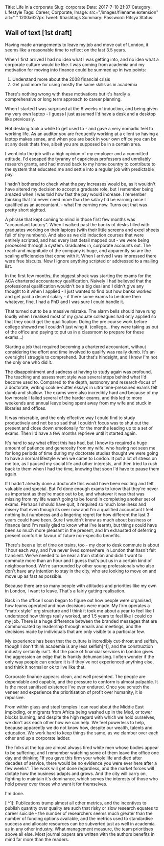 Title: Life in a corporate
Slug: corporate
Date: 2017-7-10 21:37
Category: Lifestyle
Tags: Career, Corporate, 
Image: src="/images/filename.extension" alt=" " 1200x627px
Tweet: #hashtags
Summary:
Password: Ritsya
Status: 

## Wall of text [1st draft]

Having made arrangements to leave my job and move out of London, it seems like a reasonable time to reflect on the last 3.5 years. 

When I first arrived I had no idea what I was getting into, and no idea what a corporate culture would be like. I was coming from academia and my motivation for moving into finance could be summed up in two points:

1. Understand more about the 2008 financial crisis
2. Get paid more for using mostly the same skills as in academia


There's nothing wrong with these motivations but it's hardly a comprehensive or long term approach to career planning. 

When I started I was surprised at the 6 weeks of induction, and being given my very own laptop - I guess I just assumed I'd have a desk and a desktop like previously. 

Hot desking took a while to get used to - and gave a very nomadic feel to working life. As an auditor you are frequently working at a client so having a laptop makes sense, and when you are back in your own office you can be at any desk thats free, albeit you are supposed be in a certain area. 

I went into the job with a high opinion of my employer and a committed attitude. I'd escaped the tyranny of capricious professors and unreliably research grants, and had moved back to my home country to contribute to the system that educated me and settle into a regular job with predictable pay. 

I hadn't bothered to check what the pay increases would be, as it wouldn't have altered my decision to accept a graduate role, but I remember being amazed when I was told how fast the pay would increase. I remember thinking that I'd never need more than the salary I'd be earning once I qualified as an accountant, - what I'm earning now. Turns out that was pretty short sighted. 

A phrase that kept coming to mind in those first few months was "accountant factory". When I walked past the banks of desks filled with graduates working on their laptops (with their little screens and excel sheets full of *tiny* numbers). And also as we did induction courses that were entirely scripted, and had every last detail mapped out - we were being processed through a system. Graduates in, corporate accounts out. The reach and magnitude of the company is huge, and apparently so are the scaling efficiencies that come with it. When I arrived I was impressed there were free biscuits. Now I ignore anything scripted or addressed to a mailing list. 

In the first few months, the biggest shock was starting the exams for the ACA chartered accountancy qualification. Naively I had believed that the professional qualification wouldn't be a big deal and I didn't give any thought to it when I applied - I just wanted to find out how banks worked and get paid a decent salary - if there some exams to be done then whatever, fine, I had a PhD and I was sure I could handle it. 

That turned out to be a massive mistake. The alarm bells should have rung loudly when I realised most of my graduate colleagues had only applied so that they could get the qualification. Doing the pre course work before college showed me I couldn't just wing it. (college… they were taking us out of the office and paying to put us in a classroom to prepare for these exams…) 

Starting a job that required becoming a chartered accountant, without considering the effort and time involved to qualify was really dumb. It's an oversight I struggle to comprehend. But that's hindsight, and I know I'm not the only one who did it. 

The disappointment and sadness at having to study again was profound. The teaching and assessment style was several steps behind what I'd become used to. Compared to the depth, autonomy and research-focus of a doctorate, writing cookie-cutter essays in ultra time-pressured exams felt dumb and shallow. The exams were also incredibly hard and because of my low morale I failed several of the harder exams, and this led to more weekends and annual leave being spent away from my wife and stuck in libraries and offices. 

It was miserable, and the only effective way I could find to study productively and not be so sad that I couldn't focus was to shut out the present and close down emotionally for the months leading up to a set of exams. Then I'd have a few months reprieve until it started again. 

It's hard to say what effect this has had, but I know its required a huge amount of patience and generosity from my wife, who having not seen me for long periods of time during my doctorate studies thought we were going to have a normal lifestyle when we came to London. It put a lot of stress on me too, as I paused my social life and other interests, and then tried to rush back to them when I had the time, knowing that soon I'd have to pause them again. 

If I hadn't already done a doctorate this would have been exciting and felt valuable and special. But I'd done enough exams to know that they're never as important as they're made out to be, and whatever it was that was missing from my life wasn't going to be found in completing another set of exams. Perhaps I should have quit, it required so much loneliness and misery that even though its over now and I'm a qualified accountant I feel nothing but numbness and a lingering regret for how different the last 3 years could have been. Sure I wouldn't know as much about business or finance (and I'm really glad to know what I've learnt), but things could have been so much more pleasant in the present, and Im exhausted of deferring present comfort in favour of future non-specific benefits.  

There's been a lot of time on trains, too - my door to desk commute is about 1 hour each way, and I've never lived somewhere in London that hasn't felt transient. We've needed to be near a train station and didn't want to commute more than an hour and I guess that's put us in a certain kind of neighbourhood. We're surrounded by other young professionals who also don't have any intention to stay in the city, who are looking to move on and move up as fast as possible. 

Because there are so many people with attitudes and priorities like my own in London, I want to leave. That's a fairly gutting realisation. 

Back in the office I soon began to figure out how people were organised, how teams operated and how decisions were made. My firm operates a "matrix style" org structure and I think it took me about a year to feel like I understood how things really worked, and 1.5 years to feel like I could do my job. There is a huge difference between the branded messages that are communicated by leadership through emails and meetings, and the decisions made by individuals that are only visible to a particular few. 

My experience has been that the culture is incredibly cut-throat and selfish, though I don't think academia is any less selfish[^1], and the construction industry certainly isn't. But the pace of financial services in London gives the aggression an edge that is frankly dehumanising. I often wonder if the only way people can endure it is if they've not experienced anything else, and think it normal or ok to live like that.

Corporate finance appears clean, and well presented. The people are dependable and capable, and the pressure to conform is almost palpable. It is the most sanitised existence I've ever endured. Once you scratch the veneer and experience the prioritisation of profit over humanity, it is repulsive. 

From within glass and steel temples I can read about the Middle East imploding, or migrants from Africa being washed up in the Med, or tower blocks burning, and despite the high regard with which we hold ourselves, we don't ask each other how we can help. We feel powerless to help, because apparently we do not know how, despite our wealth, talents and education. We work hard to keep things the same, as we clamber over each other and up a corporate ladder. 

The folks at the top are almost always tired white men whose bodies appear to be suffering, and I remember watching some of them leave the office one day and thinking "If you gave this firm your whole life and died after decades of service, there would be no evidence you were ever here after a few weeks". The work will get done regardless, and the market forces will dictate how the business adapts and grows. And the city will carry on, fighting to maintain it's dominance, which serves the interests of those who hold power over those who want it for themselves. 

I'm done. 



[ ^1]: Publications trump almost all other metrics, and the incentives to publish quantity over quality are such that risky or slow research equates to career suicide - the number of researchers seems much greater than the number of funding options available, and the metrics used to standardise success and allocate resources can be subverted just as well in academia as in any other industry. What management measure, the team prioritises above all else. Most journal papers are written with the authors benefits in mind far more than the readers.

